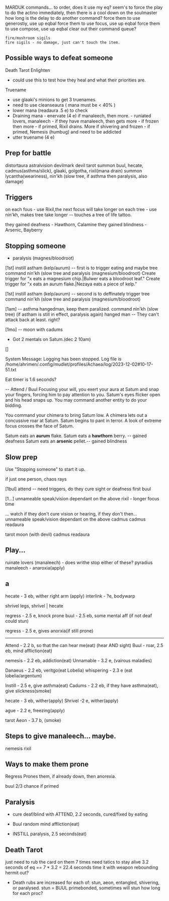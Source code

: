 MARDUK commands...
    to order, does it use my eq?
        seem's to force the play to do the actino immediately, then there is a cool down on the soulmaster
        how long is the delay to do another command?
    force them to use generostiy, use up eqbal
    force them to use focus, use up eqbal
    force them to use compose, use up eqbal
    clear out their command queue?
        
    fire/mushroom sigils
    fire sigils - no damage, just can't touch the item.

    


Possible ways to defeat someone
--------------------------------
Death Tarot
Enlighten
- could use this to test how they heal and what their priorities are.

Truename
- use glaaki's minions to get 3 truenames.
 - need to use cleanseaura ( mana must be < 40% )
  - lower mana (readaura .5 e) to check
   - Draining mana
    - enervate (4 e) if manaleech, then more.
    - runiated lovers, manaleech
    - if they have manaleech, then gets more
    - if frozen then more
    - if primed, Rixil drains. More if shivering and frozen
    - if primed, Nemesis (humbug) and need to be addicted
- utter truename (4 e)

Prep for battle
--------------------------------
distortaura
astralvision
devilmark
devil tarot
summon buul, hecate, cadmus(asthma/slick), glaaki, golgotha, rixil(mana drain)
summon lycantha(weariness), nin'kh (slow tree, if asthma then paralysis, also damage)


Triggers
-------------------------------
on each fous - use Rixil,the next focus will take longer
on each tree - use nin'kh, makes tree take longer
-- <x> touches a tree of life tattoo.

they gained deafness - Hawthorn, Calamine
they gained blindness - Arsenic, Bayberry

Stopping someone
-------------------------------
- paralysis (magnes/bloodroot)

[1st]
instill astham (kelp/aurum) -- first is to trigger eating and maybe tree
command nin'kh (slow tree and paralysis (magnesium/bloodroot)
Create trigger for "x eats a magnesium chip.|Bulwer eats a bloodroot leaf."
Create trigger for "x eats an aurum flake.|Nezaya eats a piece of kelp."

[1st]
instill astham (kelp/aurum) -- second is to deffinately trigger tree
command nin'kh (slow tree and paralysis (magnesium/bloodroot)

[1am] -- asthma hangedman, keep them paralized.
command nin'kh (slow tree) (if astham is still in effect, paralysis again)
hanged man -- They can't attack back at least. right?

[1mo] -- moon with cadums
- Got 2 mentals on Satum.(dec 2 10am)

[]

System Message: Logging has been stopped. Log file is /home/ahrimen/.config/mudlet/profiles/Achaea/log/2023-12-02#10-17-51.txt

Eat timer is 1.6 seconds?

-- Attend / Buul
Focusing your will, you exert your aura at Satum and snap your fingers, forcing him to pay attention
to you.
Satum's eyes flicker open and his head snaps up.
You may command another entity to do your bidding.

You command your chimera to bring Satum low.
A chimera lets out a concussive roar at Satum.
Satum begins to pant in terror.
A look of extreme focus crosses the face of Satum.

Satum eats an **aurum** flake.
Satum eats a **hawthorn** berry. -- gained deafness
Satum eats an **arsenic** pellet.-- gained blindness

Slow prep
-------------------------------
Use "Stopping someone" to start it up.

if just one person, chaos rays

[1bul]
attend -- need triggers, do they cure sight or deafness first
buul

[1...]
unnameable speak/vision dependant on the above
rixil - longer focus time

... watch if they don't cure vision or hearing, if they don't then...
unnameable speak/vision dependant on the above
cadmus
cadmus
readaura

tarot moon (with devil)
cadmus
readaura



Play...
--------------------------------------------------------------

ruinate lovers (manaleech)              - does writhe stop either of these?
pyradius manaleech - anaroxia(apply)        

a
---
hecate - 3 eb, wither right arm (apply)
interlink - ?e, bodywarp <tar> <right arm> <shrivel>

shrivel legs, shrivel | hecate

regress - 2.5 e, knock prone
buul - 2.5 eb, some mental aff (if not deaf could stun)

regress - 2.5 e, gives anorxia(if still prone)

---





Attend - 2.2 b, so that the can hear me(eat) (hear AND sight)
Buul - roar, 2.5 eb, mind affliction(eat)

nemesis - 2.2 eb, addiction(eat)
Unnamable - 3.2 e, (vairous maladies)

Danaeus - 2.2 eb, veritgo(eat Lobelia)
whispering - 2.3 e (eat lobelia/argentum)


Instill - 2.5 e, give asthma(eat)
Cadums - 2.2 eb, if they have asthma(eat), give slickness(smoke)

hecate - 3 eb, wither(apply)
Shrivel -2 e, wither(apply)

ague - 2.2 e, freezing(apply)

tarot Aeon - 3.7 b, (smoke)



Steps to give manaleech... maybe.
--------------------------------
nemesis
rixil


Ways to make them prone
---------------------------
Regress
Prones them, if already down, then anorexia.

buul
2/3 chance if primed


Paralysis
--------------------------------
- cure deaf/blind with ATTEND, 2.2 seconds, cured/fixed by eating
- Buul random mind affliction(eat)

- INSTILL paralysis, 2.5 seconds(eat)


Death Tarot
--------------------------------
just need to rub the card on them 7 times
need tatics to stay alive
3.2 seconds of eq == 7 * 3.2 = 22.4 seconds
time it with weapon rebounding
hermit out?

* Death rubs are increased for each of: stun, aeon, entangled,
shivering, or paralysed.
stun = BUUL primebonded, sometimes will stun
    how long for each proc?


